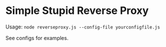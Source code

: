 # Simple Stupid Reverse Proxy

Usage: `node reverseproxy.js --config-file yourconfigfile.js`

See configs for examples.